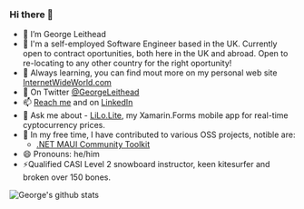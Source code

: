 ### Hi there 👋

<!--
**GeorgeLeithead/GeorgeLeithead** is a ✨ _special_ ✨ repository because its `README.md` (this file) appears on your GitHub profile.

Here are some ideas to get you started:

- 🔭 I’m currently working on ...
- 🌱 I’m currently learning ...
- 👯 I’m looking to collaborate on ...
- 🤔 I’m looking for help with ...
- 💬 Ask me about ...
- 📫 How to reach me: ...
- 😄 Pronouns: ...
- ⚡ Fun fact: ...
-->
- 🔭 I’m George Leithead
- 🏢 I'm a self-employed Software Engineer based in the UK.  Currently open to contract oportunities, both here in the UK and abroad.  Open to re-locating to any other country for the right oportunity!
- 🌱 Always learning, you can find mout more on my personal web site [InternetWideWorld.com](https://www.internetwideworld.com)
- 🦜 On Twitter [@GeorgeLeithead](https://twitter.com/georgeleithead)
- 📫 [Reach me](https://www.internetwideworld.com/) and on [LinkedIn](https://www.linkedin.com/in/georgeleithead/)
- 💬 Ask me about - [LiLo.Lite](https://www.internetwideworld.com/lilolite), my Xamarin.Forms mobile app for real-time cyptocurrency prices.
- 👯 In my free time, I have contributed to various OSS projects, notible are:
  - [.NET MAUI Community Toolkit](https://github.com/CommunityToolkit/Maui)
- 😄 Pronouns: he/him
- ⚡Qualified CASI Level 2 snowboard instructor, keen kitesurfer and broken over 150 bones.

![George's github stats](https://github-readme-stats.vercel.app/api?username=georgeleithead&show_icons=true)

